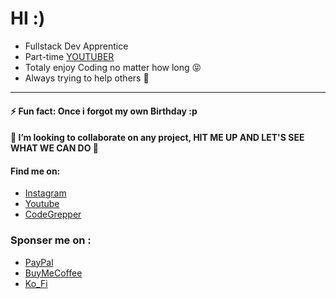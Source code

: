 <!--
**Korak-997/Korak-997** is a ✨ _special_ ✨ repository because its `README.md` (this file) appears on your GitHub profile.

Here are some ideas to get you started:

- 🔭 I’m currently working on ...
- 👯 I’m looking to collaborate on ...
- 🤔 I’m looking for help with ...
- 💬 Ask me about ...
- 📫 How to reach me: ...
- 😄 Pronouns: ...
- ⚡ Fun fact: ...
-->

# HI :)

* Fullstack Dev Apprentice
* Part-time [YOUTUBER](https://www.youtube.com/channel/UC9j6pieJxlXmpq0k7kV1VDg)
* Totaly enjoy Coding no matter how long 😝
* Always trying to help others 🙂
---------------------------------

#### ⚡ Fun fact: Once i forgot my own Birthday :p

#### 👯 I’m looking to collaborate on any project, HIT ME UP AND LET'S SEE WHAT WE CAN DO  🥰

#### Find me on: 
* [Instagram](https://instagram.com/korak997)
* [Youtube](https://www.youtube.com/channel/UC9j6pieJxlXmpq0k7kV1VDg)
* [CodeGrepper](https://www.codegrepper.com/profile/korak-kurani)
### Sponser me on :
* [PayPal](https://www.paypal.me/kuranikorak97) 
* [BuyMeCoffee](https://www.buymeacoffee.com/korak)
* [Ko_Fi](https://ko-fi.com/korak_kurani)
